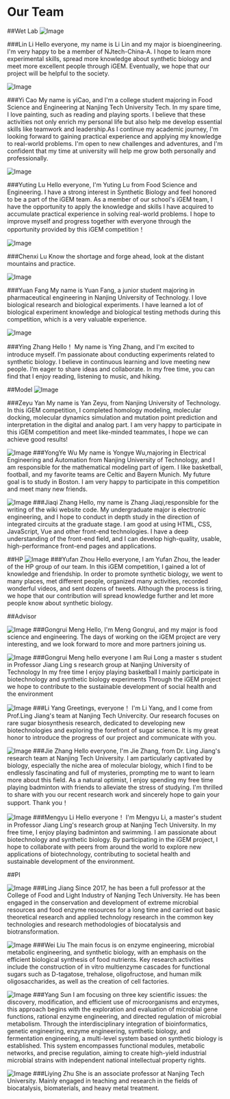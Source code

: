 # Our Team

##Wet Lab
 ![Image](img/lilin.jpg)
 
###Lin Li
 Hello everyone, my name is Li Lin and my major is bioengineering. I'm very happy to be a member of NJtech-China-A. I hope to learn more experimental skills, spread more knowledge about synthetic biology and meet more excellent people through iGEM. Eventually, we hope that our project will be helpful to the society.

  ![Image](img/caoyi.jpg) 

###Yi Cao
My name is yiCao, and I'm a college student majoring in Food Science and Engineering at Nanjing Tech University Tech. In my spare time, I love painting, such as reading and playing sports. I believe that these activities not only enrich my personal life but also help me develop essential skills like teamwork and leadership.As I continue my academic journey, I'm looking forward to gaining practical experience and applying my knowledge to real-world problems. I'm open to new challenges and adventures, and I'm confident that my time at university will help me grow both personally and professionally.

  ![Image](img/luyuting.jpg)

###Yuting Lu
 Hello everyone, I'm Yuting Lu from Food Science and Engineering. I have a strong interest in Synthetic Biology and feel honored to be a part of the iGEM team. As a member of our school's iGEM team, I have the opportunity to apply the knowledge and skills I have acquired to accumulate practical experience in solving real-world problems. I hope to improve myself and progress together with everyone through the opportunity provided by this iGEM competition！

  ![Image](img/luchenxi.jpg)

###Chenxi Lu
Know the shortage and forge ahead, look at the distant mountains and practice.

  ![Image](img/fangyuan.jpg)
 
###Yuan Fang
My name is Yuan Fang, a junior student majoring in pharmaceutical engineering in Nanjing University of Technology. I love biological research and biological experiments. I have learned a lot of biological experiment knowledge and biological testing methods during this competition, which is a very valuable experience.

  ![Image](img/zhangying.jpg)

###Ying Zhang
Hello！ My name is Ying Zhang, and I'm excited to introduce myself. I’m passionate about conducting experiments related to synthetic biology. I believe in continuous learning and love meeting new people. I’m eager to share ideas and collaborate. In my free time, you can find that I enjoy reading, listening to music, and hiking.

##Model
  ![Image](img/yanzeyu.jpg)

###Zeyu Yan
My name is Yan Zeyu, from Nanjing University of Technology. In this iGEM competition, I completed homology modeling, molecular docking, molecular dynamics simulation and mutation point prediction and interpretation in the digital and analog part. I am very happy to participate in this iGEM competition and meet like-minded teammates, I hope we can achieve good results!

  ![Image](img/wuyongye.jpg)
###YongYe Wu
My name is Yongye Wu,majoring in Electrical Engineering and Automation from Nanjing University of Technology, and I am responsible for the mathematical modeling part of igem. I like basketball, football, and my favorite teams are Celtic and Bayern Munich. My future goal is to study in Boston. I am very happy to participate in this competition and meet many new friends.

  ![Image](img/zhangjiaqi.jpg)
###Jiaqi Zhang 
Hello, my name is Zhang Jiaqi,responsible for the writing of the wiki website code. My undergraduate major is electronic engineering, and I hope to conduct in depth study in the direction of integrated circuits at the graduate stage. I am good at using HTML, CSS, JavaScript, Vue and other front-end technologies. I have a deep understanding of the front-end field, and I can develop high-quality, usable, high-performance front-end pages and applications.

##HP
 ![Image](img/zhouyufan.jpg)
###Yufan Zhou
Hello everyone, I am Yufan Zhou, the leader of the HP group of our team. In this iGEM competition, I gained a lot of knowledge and friendship. In order to promote synthetic biology, we went to many places, met different people, organized many activities, recorded wonderful videos, and sent dozens of tweets. Although the process is tiring, we hope that our contribution will spread knowledge further and let more people know about synthetic biology.

##Advisor

 ![Image](img/menggongrui.jpg)
###Gongrui Meng
Hello, I'm Meng Gongrui, and my major is food science and engineering. The days of working on the iGEM project are very interesting, and we look forward to more and more partners joining us.

 ![Image](img/longrui.jpg)
###Gongrui Meng
hello everyone I am Rui Long a master s student in Professor Jiang Ling s research group at Nanjing University of Technology In my free time I enjoy playing basketball I mainly participate in biotechnology and synthetic biology experiments Through the iGEM project we hope to contribute to the sustainable development of social health and the environment

 ![Image](img/longrui.jpg)
###Li Yang
Greetings, everyone！ I'm Li Yang, and I come from Prof.Ling Jiang's team at Nanjing Tech Univercity. Our research focuses on rare sugar biosynthesis research, dedicated to developing new biotechnologies and exploring the forefront of sugar science. It is my great honor to introduce the progress of our project and communicate with you.

 ![Image](img/zhangjie.jpg)
###Jie Zhang
Hello everyone, I'm Jie Zhang, from Dr. Ling Jiang's research team at Nanjing Tech University. I am particularly captivated by biology, especially the niche area of molecular biology, which I find to be endlessly fascinating and full of mysteries, prompting me to want to learn more about this field. As a natural optimist, I enjoy spending my free time playing badminton with friends to alleviate the stress of studying. I'm thrilled to share with you our recent research work and sincerely hope to gain your support. Thank you！

 ![Image](img/limengyu.jpg)
###Mengyu Li
Hello everyone！ I'm Mengyu Li, a master's student in Professor Jiang Ling's research group at Nanjing Tech University. In my free time, I enjoy playing badminton and swimming. I am passionate about biotechnology and synthetic biology. By participating in the iGEM project, I hope to collaborate with peers from around the world to explore new applications of biotechnology, contributing to societal health and sustainable development of the environment.

##PI

 ![Image](img/jiangling.jpg)
###Ling Jiang
Since 2017, he has been a full professor at the College of Food and Light Industry of Nanjing Tech University. He has been engaged in the conservation and development of extreme microbial resources and food enzyme resources for a long time and carried out basic theoretical research and applied technology research in the common key technologies and research methodologies of biocatalysis and biotransformation.

 ![Image](img/liuwei.jpg)
###Wei Liu
The main focus is on enzyme engineering, microbial metabolic engineering, and synthetic biology, with an emphasis on the efficient biological synthesis of food nutrients. Key research activities include the construction of in vitro multienzyme cascades for functional sugars such as D-tagatose, trehalose, oligofructose, and human milk oligosaccharides, as well as the creation of cell factories.

 ![Image](img/sunyang.jpg)
###Yang Sun
I am focusing on three key scientific issues: the discovery, modification, and efficient use of microorganisms and enzymes, this approach begins with the exploration and evaluation of microbial gene functions, rational enzyme engineering, and directed regulation of microbial metabolism. Through the interdisciplinary integration of bioinformatics, genetic engineering, enzyme engineering, synthetic biology, and fermentation engineering, a multi-level system based on synthetic biology is established. This system encompasses functional modules, metabolic networks, and precise regulation, aiming to create high-yield industrial microbial strains with independent national intellectual property rights.

 ![Image](img/zhouliying.jpg)
###Liying Zhu
She is an associate professor at Nanjing Tech University. Mainly engaged in teaching and research in the fields of biocatalysis, biomaterials, and heavy metal treatment.
